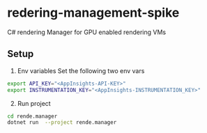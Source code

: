 # redering-management-spike

C# rendering Manager for GPU enabled rendering VMs

## Setup 

1. Env variables
Set the following two env vars

```sh
export API_KEY="<AppInsights-API-KEY>"
export INSTRUMENTATION_KEY="<AppInsights-INSTRUMENTATION_KEY>"
```

2. Run project 

```sh 
cd rende.manager
dotnet run  --project rende.manager
```

